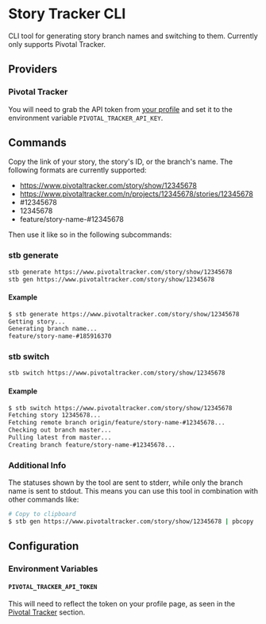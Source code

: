 # Story Tracker CLI

CLI tool for generating story branch names and switching to them. Currently only supports Pivotal Tracker.

## Providers

### Pivotal Tracker

You will need to grab the API token from [your profile](https://www.pivotaltracker.com/profile) and set it to the environment variable `PIVOTAL_TRACKER_API_KEY`.

## Commands

Copy the link of your story, the story's ID, or the branch's name. The following formats are currently supported:

- https://www.pivotaltracker.com/story/show/12345678
- https://www.pivotaltracker.com/n/projects/12345678/stories/12345678
- #12345678
- 12345678
- feature/story-name-#12345678

Then use it like so in the following subcommands:

### stb generate

```bash
stb generate https://www.pivotaltracker.com/story/show/12345678
stb gen https://www.pivotaltracker.com/story/show/12345678
```

#### Example

```bash
$ stb generate https://www.pivotaltracker.com/story/show/12345678
Getting story...
Generating branch name...
feature/story-name-#185916370
```

### stb switch

```bash
stb switch https://www.pivotaltracker.com/story/show/12345678
```

#### Example

```bash
$ stb switch https://www.pivotaltracker.com/story/show/12345678
Fetching story 12345678...
Fetching remote branch origin/feature/story-name-#12345678...
Checking out branch master...
Pulling latest from master...
Creating branch feature/story-name-#12345678...
```

### Additional Info

The statuses shown by the tool are sent to stderr, while only the branch name is sent to stdout. This means you can use this tool in combination with other commands like:

```bash
# Copy to clipboard
$ stb gen https://www.pivotaltracker.com/story/show/12345678 | pbcopy
```

## Configuration

### Environment Variables

#### `PIVOTAL_TRACKER_API_TOKEN`

This will need to reflect the token on your profile page, as seen in the [Pivotal Tracker](#pivotal-tracker) section.
